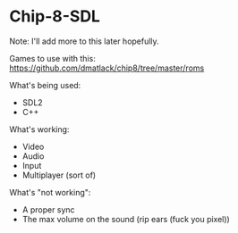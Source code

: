 # Chip-8-SDL
Note: I'll add more to this later hopefully.

Games to use with this: https://github.com/dmatlack/chip8/tree/master/roms

What's being used:
  - SDL2
  - C++

What's working:
  - Video
  - Audio
  - Input
  - Multiplayer (sort of)
  
What's "not working":
  - A proper sync
  - The max volume on the sound (rip ears (fuck you pixel))
